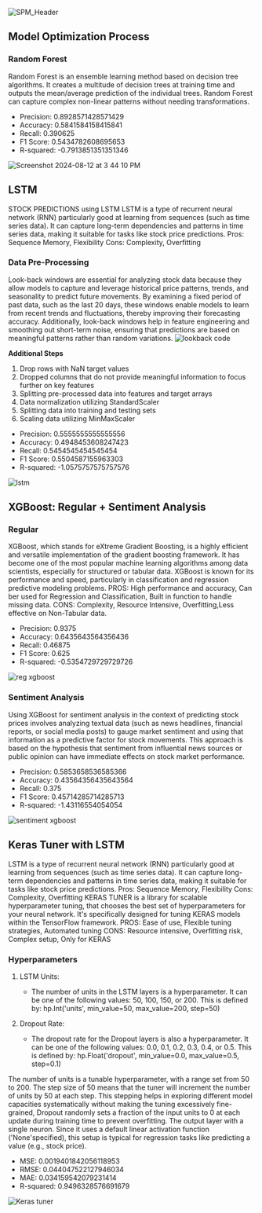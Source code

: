 ![SPM_Header](https://github.com/user-attachments/assets/18e45651-f779-4e6c-a088-8f94f28e08be)

## Model Optimization Process
### Random Forest
Random Forest is an ensemble learning method based on decision tree algorithms. It creates a multitude of decision trees at training time and outputs the mean/average prediction of the individual trees. Random Forest can capture complex non-linear patterns without needing transformations.

- Precision: 0.8928571428571429
- Accuracy: 0.5841584158415841
- Recall: 0.390625
- F1 Score: 0.5434782608695653
- R-squared: -0.7913851351351346

![Screenshot 2024-08-12 at 3 44 10 PM](https://github.com/user-attachments/assets/0c1df4a0-828e-4e3f-a673-750391ebc2b5)

## LSTM
STOCK PREDICTIONS using LSTM
LSTM is a type of recurrent neural network (RNN) particularly good at learning from sequences (such as time series data). It can capture long-term dependencies and patterns in time series data, making it suitable for tasks like stock price predictions.
Pros: Sequence Memory, Flexibility Cons: Complexity, Overfitting

### Data Pre-Processing
Look-back windows are essential for analyzing stock data because they allow models to capture and leverage historical price patterns, trends, and seasonality to predict future movements. By examining a fixed period of past data, such as the last 20 days, these windows enable models to learn from recent trends and fluctuations, thereby improving their forecasting accuracy. Additionally, look-back windows help in feature engineering and smoothing out short-term noise, ensuring that predictions are based on meaningful patterns rather than random variations.
![lookback code](https://github.com/user-attachments/assets/1d9a55e2-7843-4de1-a0bb-8cad784f1579)

**Additional Steps**
1. Drop rows with NaN target values
2. Dropped columns that do not provide meaningful information to focus further on key features
3. Splitting pre-processed data into features and target arrays
4. Data normalization utilizing StandardScaler
5. Splitting data into training and testing sets
6. Scaling data utilizing MinMaxScaler


- Precision: 0.5555555555555556
- Accuracy: 0.4948453608247423
- Recall: 0.5454545454545454
- F1 Score: 0.5504587155963303
- R-squared: -1.0575757575757576

![lstm](https://github.com/user-attachments/assets/9eefcd5c-c7ac-48eb-af92-75b23a253f91)

## XGBoost: Regular + Sentiment Analysis
### Regular
XGBoost, which stands for eXtreme Gradient Boosting, is a highly efficient and versatile implementation of the gradient boosting framework. It has become one of the most popular machine learning algorithms among data scientists, especially for structured or tabular data. XGBoost is known for its performance and speed, particularly in classification and regression predictive modeling problems.
PROS: High performance and accuracy, Can ber used for Regression and Classification, Built in function to handle missing data. CONS: Complexity, Resource Intensive, Overfitting,Less effective on Non-Tabular data.

- Precision: 0.9375
- Accuracy: 0.6435643564356436
- Recall: 0.46875
- F1 Score: 0.625
- R-squared: -0.5354729729729726

![reg xgboost](https://github.com/user-attachments/assets/d4a3c804-982a-4f4f-b75f-a00f66b1e696)

### Sentiment Analysis
Using XGBoost for sentiment analysis in the context of predicting stock prices involves analyzing textual data (such as news headlines, financial reports, or social media posts) to gauge market sentiment and using that information as a predictive factor for stock movements. This approach is based on the hypothesis that sentiment from influential news sources or public opinion can have immediate effects on stock market performance.

- Precision: 0.5853658536585366
- Accuracy: 0.43564356435643564
- Recall: 0.375
- F1 Score: 0.45714285714285713
- R-squared: -1.43116554054054

![sentiment xgboost](https://github.com/user-attachments/assets/661ecc29-8d6c-4c90-b936-821e374fbc04)

## Keras Tuner with LSTM
LSTM is a type of recurrent neural network (RNN) particularly good at learning from sequences (such as time series data). It can capture long-term dependencies and patterns in time series data, making it suitable for tasks like stock price predictions.
Pros: Sequence Memory, Flexibility Cons: Complexity, Overfitting
KERAS TUNER is a library for scalable hyperparameter tuning, that chooses the best set of hyperparameters for your neural network. It's specifically designed for tuning KERAS models within the TensorFlow framework. PROS: Ease of use, Flexible tuning strategies, Automated tuning CONS: Resource intensive, Overfitting risk, Complex setup, Only for KERAS

### Hyperparameters
1. LSTM Units:
   - The number of units in the LSTM layers is a hyperparameter. It can be one of the following values: 50, 100, 150, or 200. This is defined by:
     hp.Int('units', min_value=50, max_value=200, step=50)
    
2. Dropout Rate:
   - The dropout rate for the Dropout layers is also a hyperparameter. It can be one of the following values: 0.0, 0.1, 0.2, 0.3, 0.4, or 0.5. This is defined by:
     hp.Float('dropout', min_value=0.0, max_value=0.5, step=0.1)


The number of units is a tunable hyperparameter, with a range set from 50 to 200. The step size of 50 means that the tuner will increment the number of units by 50 at each step. This stepping helps in exploring different model capacities systematically without making the tuning excessively fine-grained, Dropout randomly sets a fraction of the input units to 0 at each update during training time to prevent overfitting. The output layer with a single neuron. Since it uses a default linear activation function ('None'specified), this setup is typical for regression tasks like predicting a value (e.g., stock price).

- MSE: 0.0019401842056118953
- RMSE: 0.044047522127946034
- MAE: 0.034159542079231414
- R-squared: 0.9496328576691679

![Keras tuner](https://github.com/user-attachments/assets/2be7131e-1cfb-4fe3-bfbe-1a3311d6f382)

